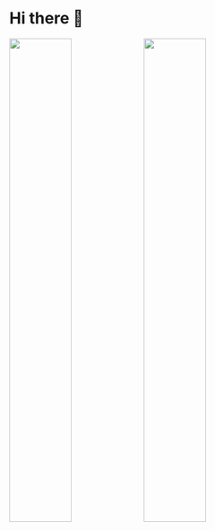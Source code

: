 # Hi there 👋

<img align="left" width = 47% src="https://github-readme-stats.vercel.app/api?username=ChrissprayCode&show_icons=true&theme=bear"/>

<img align="left" width = 47% src="https://github-readme-stats.vercel.app/api/top-langs/?username=ChrissprayCode&layout=compact"/>

